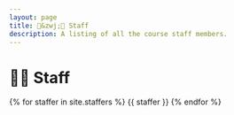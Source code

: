 ```yaml
---
layout: page
title: 👨&zwj;🏫 Staff
description: A listing of all the course staff members.
---
```


#  👨&zwj;🏫 Staff



{% for staffer in site.staffers %}
{{ staffer }}
{% endfor %}
